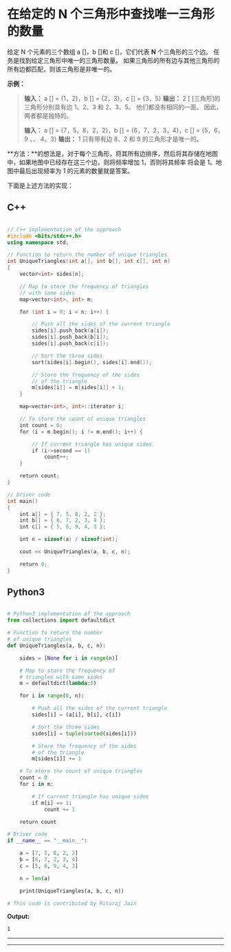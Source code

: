 # 在给定的 N 个三角形中查找唯一三角形的数量

给定 N 个元素的三个数组 a []，b []和 c []，它们代表 **N** 个三角形的三个边。 任务是找到给定三角形中唯一的三角形数量。 如果三角形的所有边与其他三角形的所有边都匹配，则该三角形是非唯一的。

**示例：**

> **输入：** a [] = {1，2}，b [] = {2，3}，c [] = {3，5}
> **输出：** 2 [ [三角形]的三角形分别具有边 1、2、3 和 2、3、5。
> 他们都没有相同的一面。 因此，两者都是独特的。
> 
> **输入：** a [] = {7，5，8，2，2}，b [] = {6，7，2，3，4}，c [] = {5，6，9 、、 4、3}
> **输出：** 1
> 只有带有边 8、2 和 9 的三角形才是唯一的。

**方法：**的想法是，对于每个三角形，将其所有边排序，然后将其存储在地图中，如果地图中已经存在这三个边，则将频率增加 1，否则将其频率 将会是 1。地图中最后出现频率为 1 的元素的数量就是答案。

下面是上述方法的实现：

## C++

```cpp

// C++ implementation of the approach 
#include <bits/stdc++.h> 
using namespace std; 

// Function to return the number of unique triangles 
int UniqueTriangles(int a[], int b[], int c[], int n) 
{ 
    vector<int> sides[n]; 

    // Map to store the frequency of triangles 
    // with same sides 
    map<vector<int>, int> m; 

    for (int i = 0; i < n; i++) { 

        // Push all the sides of the current triangle 
        sides[i].push_back(a[i]); 
        sides[i].push_back(b[i]); 
        sides[i].push_back(c[i]); 

        // Sort the three sides 
        sort(sides[i].begin(), sides[i].end()); 

        // Store the frequency of the sides 
        // of the triangle 
        m[sides[i]] = m[sides[i]] + 1; 
    } 

    map<vector<int>, int>::iterator i; 

    // To store the count of unique triangles 
    int count = 0; 
    for (i = m.begin(); i != m.end(); i++) { 

        // If current triangle has unique sides 
        if (i->second == 1) 
            count++; 
    } 

    return count; 
} 

// Driver code 
int main() 
{ 
    int a[] = { 7, 5, 8, 2, 2 }; 
    int b[] = { 6, 7, 2, 3, 4 }; 
    int c[] = { 5, 6, 9, 4, 3 }; 

    int n = sizeof(a) / sizeof(int); 

    cout << UniqueTriangles(a, b, c, n); 

    return 0; 
} 

```

## Python3

```py

# Python3 implementation of the approach 
from collections import defaultdict 

# Function to return the number 
# of unique triangles 
def UniqueTriangles(a, b, c, n): 

    sides = [None for i in range(n)] 

    # Map to store the frequency of  
    # triangles with same sides 
    m = defaultdict(lambda:0) 

    for i in range(0, n): 

        # Push all the sides of the current triangle 
        sides[i] = (a[i], b[i], c[i])  

        # Sort the three sides 
        sides[i] = tuple(sorted(sides[i])) 

        # Store the frequency of the sides 
        # of the triangle 
        m[sides[i]] += 1

    # To store the count of unique triangles 
    count = 0
    for i in m:  

        # If current triangle has unique sides 
        if m[i] == 1: 
            count += 1

    return count 

# Driver code 
if __name__ == "__main__": 

    a = [7, 5, 8, 2, 2]  
    b = [6, 7, 2, 3, 4]  
    c = [5, 6, 9, 4, 3]  

    n = len(a) 

    print(UniqueTriangles(a, b, c, n)) 

# This code is contributed by Rituraj Jain 

```

**Output:**

```
1

```



* * *

* * *



